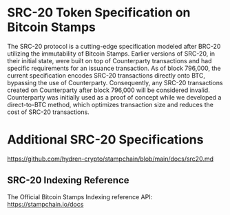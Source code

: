# SRC-20 Token Specification on Bitcoin Stamps

The SRC-20 protocol is a cutting-edge specification modeled after BRC-20 utilizing the immutability of Bitcoin Stamps. Earlier versions of SRC-20, in their initial state, were built on top of Counterparty transactions and had specific requirements for an issuance transaction. As of block 796,000, the current specification encodes SRC-20 transactions directly onto BTC, bypassing the use of Counterparty. Consequently, any SRC-20 transactions created on Counterparty after block 796,000 will be considered invalid. Counterparty was initially used as a proof of concept while we developed a direct-to-BTC method, which optimizes transaction size and reduces the cost of SRC-20 transactions.

# Additional SRC-20 Specifications

https://github.com/hydren-crypto/stampchain/blob/main/docs/src20.md


## SRC-20 Indexing Reference

The Official Bitcoin Stamps Indexing reference API: https://stampchain.io/docs 